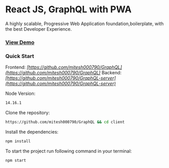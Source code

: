 # React JS, GraphQL with PWA

A highly scalable, Progressive Web Application foundation,boilerplate, with the best Developer Experience.

### [View Demo](react-graphql-front-end.herokuapp.com/)

### Quick Start

Frontend: *[https://github.com/mitesh000790/GraphQL](https://github.com/mitesh000790/GraphQL)*
Backend:  *[https://github.com/mitesh000790/GraphQL-server](https://github.com/mitesh000790/GraphQL-server)*

Node Version:
```bash
14.16.1
```

Clone the repository:
```bash
https://github.com/mitesh000790/GraphQL && cd client 
```

Install the dependencies:
```bash
npm install
```

To start the project run following command in your terminal:
```bash
npm start
```






